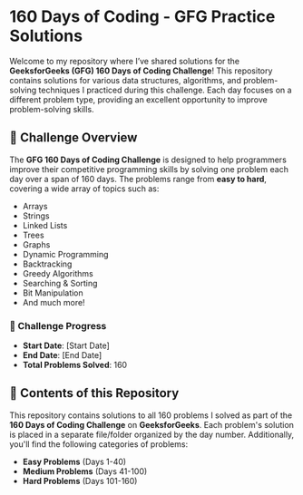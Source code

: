 # 160 Days of Coding - GFG Practice Solutions

Welcome to my repository where I’ve shared solutions for the **GeeksforGeeks (GFG) 160 Days of Coding Challenge**! This repository contains solutions for various data structures, algorithms, and problem-solving techniques I practiced during this challenge. Each day focuses on a different problem type, providing an excellent opportunity to improve problem-solving skills.

## 📅 Challenge Overview

The **GFG 160 Days of Coding Challenge** is designed to help programmers improve their competitive programming skills by solving one problem each day over a span of 160 days. The problems range from **easy to hard**, covering a wide array of topics such as:

- Arrays
- Strings
- Linked Lists
- Trees
- Graphs
- Dynamic Programming
- Backtracking
- Greedy Algorithms
- Searching & Sorting
- Bit Manipulation
- And much more!

### 🏁 Challenge Progress

- **Start Date**: [Start Date]
- **End Date**: [End Date]
- **Total Problems Solved**: 160

## 📝 Contents of this Repository

This repository contains solutions to all 160 problems I solved as part of the **160 Days of Coding Challenge** on **GeeksforGeeks**. Each problem's solution is placed in a separate file/folder organized by the day number. Additionally, you'll find the following categories of problems:

- **Easy Problems** (Days 1-40)
- **Medium Problems** (Days 41-100)
- **Hard Problems** (Days 101-160)

#
